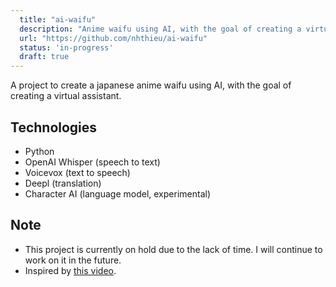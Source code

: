 ```yaml
---
  title: "ai-waifu"
  description: "Anime waifu using AI, with the goal of creating a virtual assistant."
  url: "https://github.com/nhthieu/ai-waifu"
  status: 'in-progress'
  draft: true
---
```


A project to create a japanese anime waifu using AI, with the goal of creating a virtual assistant.

## Technologies

- Python
- OpenAI Whisper (speech to text)
- Voicevox (text to speech)
- Deepl (translation)
- Character AI (language model, experimental)

## Note

- This project is currently on hold due to the lack of time. I will continue to work on it in the future.
- Inspired by [this video](https://www.youtube.com/watch?v=dKFnJCtcfMk).
